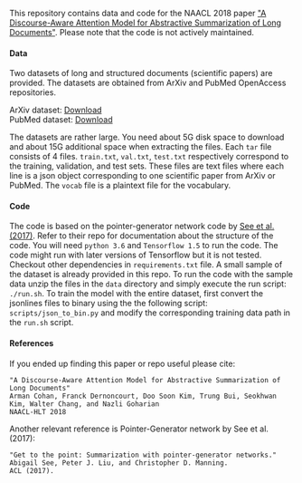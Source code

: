 This repository contains data and code for the NAACL 2018 paper ["A Discourse-Aware Attention Model for Abstractive Summarization of Long Documents"](https://arxiv.org/abs/1804.05685). Please note that the code is not actively maintained.

#### Data

Two datasets of long and structured documents (scientific papers) are provided. The datasets are obtained from ArXiv and PubMed OpenAccess repositories.

ArXiv dataset: [Download](https://drive.google.com/file/d/1K2kDBTNXS2ikx9xKmi2Fy0Wsc5u_Lls0/view?usp=sharing)  
PubMed dataset: [Download](https://drive.google.com/file/d/1Sa3kip8IE0J1SkMivlgOwq1jBgOnzeny/view?usp=sharing)

The datasets are rather large. You need about 5G disk space to download and about 15G additional space when extracting the files. Each `tar` file consists of 4 files. `train.txt`, `val.txt`, `test.txt` respectively correspond to the training, validation, and test sets. These files are text files where each line is a json object corresponding to one scientific paper from ArXiv or PubMed. The `vocab` file is a plaintext file for the vocabulary. 

#### Code

The code is based on the pointer-generator network code by [See et al. (2017)](https://github.com/abisee/pointer-generator). Refer to their repo for documentation about the structure of the code.
You will need `python 3.6` and `Tensorflow 1.5` to run the code. The code might run with later versions of Tensorflow but it is not tested. Checkout other dependencies in `requirements.txt` file. A small sample of the dataset is already provided in this repo. To run the code with the sample data unzip the files in the `data` directory and simply execute the run script: `./run.sh`. To train the model with the entire dataset, first convert the jsonlines files to binary using the the following script: `scripts/json_to_bin.py` and modify the corresponding training data path in the `run.sh` script.

#### References

If you ended up finding this paper or repo useful please cite:
```
"A Discourse-Aware Attention Model for Abstractive Summarization of Long Documents"  
Arman Cohan, Franck Dernoncourt, Doo Soon Kim, Trung Bui, Seokhwan Kim, Walter Chang, and Nazli Goharian  
NAACL-HLT 2018
```

Another relevant reference is Pointer-Generator network by See et al. (2017):
```
"Get to the point: Summarization with pointer-generator networks."  
Abigail See, Peter J. Liu, and Christopher D. Manning.  
ACL (2017).
``` 

